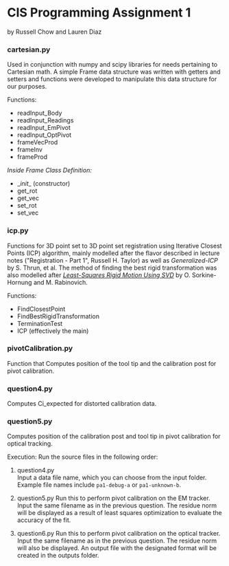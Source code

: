 # CIS Programming Assignment 1
by Russell Chow and Lauren Diaz
### cartesian.py
Used in conjunction with numpy and scipy libraries for needs pertaining to Cartesian math. A simple Frame data structure was written with getters and setters and functions were developed to manipulate this data structure for our purposes.

Functions:
- readInput_Body
- readInput_Readings
- readInput_EmPivot
- readInput_OptPivot
- frameVecProd
- frameInv
- frameProd 

*Inside Frame Class Definition:*
- \__init__ (constructor)
- get_rot
- get_vec
- set_rot
- set_vec

### icp.py
Functions for 3D point set to 3D point set registration using Iterative Closest Points (ICP) algorithm, mainly modelled after the flavor described in lecture notes ("Registration - Part 1", Russell H. Taylor) as well as *Generalized-ICP* by S. Thrun, et al. The method of finding the best rigid transformation was also modelled after [*Least-Squares Rigid Motion Using SVD*](https://igl.ethz.ch/projects/ARAP/svd_rot.pdf) by O. Sorkine-Hornung and M. Rabinovich.

Functions:
- FindClosestPoint
- FindBestRigidTransformation
- TerminationTest
- ICP (effectively the main)

### pivotCalibration.py
Function that Computes position of the tool tip and the calibration post for pivot calibration.

### question4.py
Computes Ci_expected for distorted calibration data.

### question5.py
Computes position of the calibration post and tool tip in pivot calibration for optical tracking.

Execution:
Run the source files in the following order:
1. question4.py  
Input a data file name, which you can choose from the input folder. 
Example file names include `pa1-debug-a` or `pa1-unknown-b`.

2. question5.py
Run this to perform pivot calibration on the EM tracker. 
Input the same filename as in the previous question.
The residue norm will be displayed as a result of least squares optimization to evaluate the accuracy of the fit.

3. question6.py
Run this to perform pivot calibration on the optical tracker. 
Input the same filename as in the previous question. 
The residue norm will also be displayed. An output file with the designated format will be created in the outputs folder.

